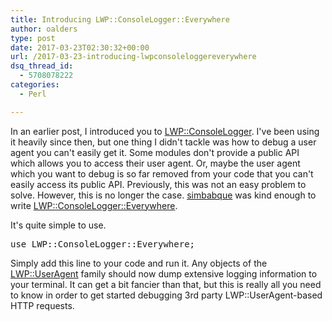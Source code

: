 ```yaml
---
title: Introducing LWP::ConsoleLogger::Everywhere
author: oalders
type: post
date: 2017-03-23T02:30:32+00:00
url: /2017-03-23-introducing-lwpconsoleloggereverywhere
dsq_thread_id:
  - 5708078222
categories:
  - Perl

---
```

In an earlier post, I introduced you to [LWP::ConsoleLogger][1]. I've been using it heavily since then, but one thing I didn't tackle was how to debug a user agent you can't easily get it. Some modules don't provide a public API which allows you to access their user agent. Or, maybe the user agent which you want to debug is so far removed from your code that you can't easily access its public API. Previously, this was not an easy problem to solve. However, this is no longer the case. [simbabque](https://github.com/simbabque) was kind enough to write [LWP::ConsoleLogger::Everywhere](https://metacpan.org/pod/LWP::ConsoleLogger::Everywhere).

It's quite simple to use.

<pre>use LWP::ConsoleLogger::Everywhere;
</pre>

Simply add this line to your code and run it. Any objects of the [LWP::UserAgent](https://metacpan.org/pod/LWP::UserAgent) family should now dump extensive logging information to your terminal. It can get a bit fancier than that, but this is really all you need to know in order to get started debugging 3rd party LWP::UserAgent-based HTTP requests.

 [1]: http://www.olafalders.com/2016/09/29/useragent-debugging-made-easy/
